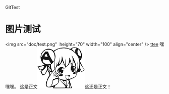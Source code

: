 ﻿GitTest
# 图片测试  
<img src="doc/test.png"  height="70" width="100" align="center" />
[ttee](doc/test.png)
嘿嘿嘿。
这是正文![emoji](doc/emoji/13.png)这还是正文！
